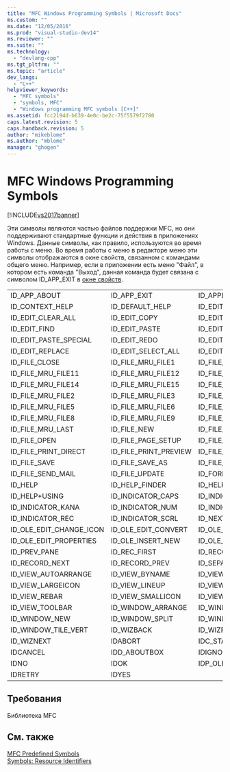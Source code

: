 ```yaml
---
title: "MFC Windows Programming Symbols | Microsoft Docs"
ms.custom: ""
ms.date: "12/05/2016"
ms.prod: "visual-studio-dev14"
ms.reviewer: ""
ms.suite: ""
ms.technology: 
  - "devlang-cpp"
ms.tgt_pltfrm: ""
ms.topic: "article"
dev_langs: 
  - "C++"
helpviewer_keywords: 
  - "MFC symbols"
  - "symbols, MFC"
  - "Windows programming MFC symbols [C++]"
ms.assetid: fcc2194d-b639-4e0c-be2c-75f5579f2780
caps.latest.revision: 5
caps.handback.revision: 5
author: "mikeblome"
ms.author: "mblome"
manager: "ghogen"
---
```

# MFC Windows Programming Symbols
[!INCLUDE[vs2017banner](../assembler/inline/includes/vs2017banner.md)]

Эти символы являются частью файлов поддержки MFC, но они поддерживают стандартные функции и действия в приложениях Windows.  Данные символы, как правило, используются во время работы с меню.  Во время работы с меню в редакторе меню эти символы отображаются в окне свойств, связанном с командами общего меню.  Например, если в приложении есть меню "Файл", в котором есть команда "Выход", данная команда будет связана с символом ID\_APP\_EXIT в [окне свойств](../Topic/Properties%20Window.md).  
  
||||  
|-|-|-|  
|ID\_APP\_ABOUT|ID\_APP\_EXIT|ID\_APPLY\_NOW|  
|ID\_CONTEXT\_HELP|ID\_DEFAULT\_HELP|ID\_EDIT\_CLEAR|  
|ID\_EDIT\_CLEAR\_ALL|ID\_EDIT\_COPY|ID\_EDIT\_CUT|  
|ID\_EDIT\_FIND|ID\_EDIT\_PASTE|ID\_EDIT\_PASTE\_LINK|  
|ID\_EDIT\_PASTE\_SPECIAL|ID\_EDIT\_REDO|ID\_EDIT\_REPEAT|  
|ID\_EDIT\_REPLACE|ID\_EDIT\_SELECT\_ALL|ID\_EDIT\_UNDO|  
|ID\_FILE\_CLOSE|ID\_FILE\_MRU\_FILE1|ID\_FILE\_MRU\_FILE10|  
|ID\_FILE\_MRU\_FILE11|ID\_FILE\_MRU\_FILE12|ID\_FILE\_MRU\_FILE13|  
|ID\_FILE\_MRU\_FILE14|ID\_FILE\_MRU\_FILE15|ID\_FILE\_MRU\_FILE16|  
|ID\_FILE\_MRU\_FILE2|ID\_FILE\_MRU\_FILE3|ID\_FILE\_MRU\_FILE4|  
|ID\_FILE\_MRU\_FILE5|ID\_FILE\_MRU\_FILE6|ID\_FILE\_MRU\_FILE7|  
|ID\_FILE\_MRU\_FILE8|ID\_FILE\_MRU\_FILE9|ID\_FILE\_MRU\_FIRST|  
|ID\_FILE\_MRU\_LAST|ID\_FILE\_NEW|ID\_FILE\_NEW\_FRAME|  
|ID\_FILE\_OPEN|ID\_FILE\_PAGE\_SETUP|ID\_FILE\_PRINT|  
|ID\_FILE\_PRINT\_DIRECT|ID\_FILE\_PRINT\_PREVIEW|ID\_FILE\_PRINT\_SETUP|  
|ID\_FILE\_SAVE|ID\_FILE\_SAVE\_AS|ID\_FILE\_SAVE\_COPY\_AS|  
|ID\_FILE\_SEND\_MAIL|ID\_FILE\_UPDATE|ID\_FORMAT\_FONT|  
|ID\_HELP|ID\_HELP\_FINDER|ID\_HELP\_INDEX|  
|ID\_HELP\+USING|ID\_INDICATOR\_CAPS|ID\_INDICATOR\_EXT|  
|ID\_INDICATOR\_KANA|ID\_INDICATOR\_NUM|ID\_INDICATOR\_OVR|  
|ID\_INDICATOR\_REC|ID\_INDICATOR\_SCRL|ID\_NEXT\_PANE|  
|ID\_OLE\_EDIT\_CHANGE\_ICON|ID\_OLE\_EDIT\_CONVERT|ID\_OLE\_EDIT\_LINKS|  
|ID\_OLE\_EDIT\_PROPERTIES|ID\_OLE\_INSERT\_NEW|ID\_OLE\_VERB\_FIRST|  
|ID\_PREV\_PANE|ID\_REC\_FIRST|ID\_RECORD\_LAST|  
|ID\_RECORD\_NEXT|ID\_RECORD\_PREV|ID\_SEPARATOR|  
|ID\_VIEW\_AUTOARRANGE|ID\_VIEW\_BYNAME|ID\_VIEW\_DETAILS|  
|ID\_VIEW\_LARGEICON|ID\_VIEW\_LINEUP|ID\_VIEW\_LIST|  
|ID\_VIEW\_REBAR|ID\_VIEW\_SMALLICON|ID\_VIEW\_STATUS\_BAR|  
|ID\_VIEW\_TOOLBAR|ID\_WINDOW\_ARRANGE|ID\_WINDOW\_CASCADE|  
|ID\_WINDOW\_NEW|ID\_WINDOW\_SPLIT|ID\_WINDOW\_TILE\_HORIZ|  
|ID\_WINDOW\_TILE\_VERT|ID\_WIZBACK|ID\_WIZFINISH|  
|ID\_WIZNEXT|IDABORT|IDC\_STATIC|  
|IDCANCEL|IDD\_ABOUTBOX|IDIGNORE|  
|IDNO|IDOK|IDP\_OLE\_INIT\_FAILED|  
|IDRETRY|IDYES||  
  
## Требования  
 Библиотека MFC  
  
## См. также  
 [MFC Predefined Symbols](../windows/mfc-predefined-symbols.md)   
 [Symbols: Resource Identifiers](../mfc/symbols-resource-identifiers.md)